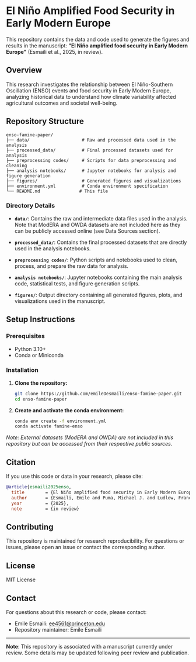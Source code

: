 # El Niño Amplified Food Security in Early Modern Europe

This repository contains the data and code used to generate the figures and results in the manuscript: **"El Niño amplified food security in Early Modern Europe"** (Esmaili et al., 2025, in review).

## Overview

This research investigates the relationship between El Niño-Southern Oscillation (ENSO) events and food security in Early Modern Europe, analyzing historical data to understand how climate variability affected agricultural outcomes and societal well-being.

## Repository Structure

```
enso-famine-paper/
├── data/                    # Raw and processed data used in the analysis
├── processed_data/          # Final processed datasets used for analysis
├── preprocessing codes/     # Scripts for data preprocessing and cleaning
├── analysis notebooks/      # Jupyter notebooks for analysis and figure generation
├── figures/                 # Generated figures and visualizations
├── environment.yml          # Conda environment specification
└── README.md               # This file
```

### Directory Details

- **`data/`**: Contains the raw and intermediate data files used in the analysis. Note that ModERA and OWDA datasets are not included here as they can be publicly accessed online (see Data Sources section).

- **`processed_data/`**: Contains the final processed datasets that are directly used in the analysis notebooks.

- **`preprocessing codes/`**: Python scripts and notebooks used to clean, process, and prepare the raw data for analysis.

- **`analysis notebooks/`**: Jupyter notebooks containing the main analysis code, statistical tests, and figure generation scripts.

- **`figures/`**: Output directory containing all generated figures, plots, and visualizations used in the manuscript.

## Setup Instructions

### Prerequisites
- Python 3.10+
- Conda or Miniconda

### Installation

1. **Clone the repository:**
   ```bash
   git clone https://github.com/emileDesmaili/enso-famine-paper.git
   cd enso-famine-paper
   ```

2. **Create and activate the conda environment:**
   ```bash
   conda env create -f environment.yml
   conda activate famine-enso
   ```




*Note: External datasets (ModERA and OWDA) are not included in this repository but can be accessed from their respective public sources.*


## Citation

If you use this code or data in your research, please cite:

```bibtex
@article{esmaili2025enso,
  title        = {El Niño amplified food security in Early Modern Europe},
  author       = {Esmaili, Emile and Puma, Michael J. and Ludlow, Francis and Jobbová, Eva and Kumar, Janavi and Holm, Poul and Ljungqvist, Fredrik Charpentier and Matthews, John Alphonsus and Dahl, Johannes Rom and Seim, Andrea},
  year         = {2025},
  note         = {in review}

```

## Contributing

This repository is maintained for research reproducibility. For questions or issues, please open an issue or contact the corresponding author.

## License

MIT License

## Contact

For questions about this research or code, please contact:
- Emile Esmaili: ee4561@princeton.edu
- Repository maintainer: Emile Esmaili

---

**Note**: This repository is associated with a manuscript currently under review. Some details may be updated following peer review and publication.